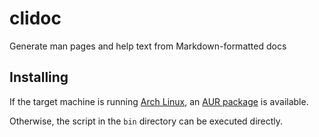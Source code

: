 # clidoc
Generate man pages and help text from Markdown-formatted docs

## Installing
If the target machine is running [Arch Linux](https://www.archlinux.org/),
an [AUR package](https://aur.archlinux.org/packages/transmission-utils/) is
available.

Otherwise, the script in the `bin` directory can be executed directly.
